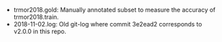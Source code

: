* trmor2018.gold: Manually annotated subset to measure the accuracy of trmor2018.train.
* 2018-11-02.log: Old git-log where commit 3e2ead2 corresponds to v2.0.0 in this repo.
